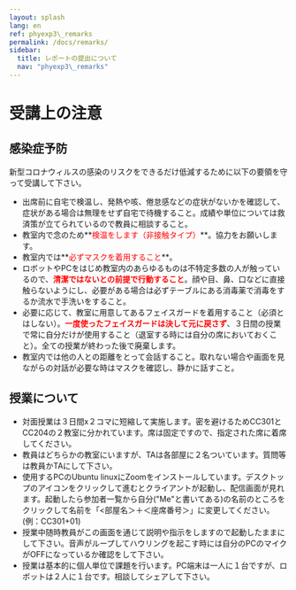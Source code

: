 ```yaml
---
layout: splash
lang: en
ref: phyexp3\_remarks
permalink: /docs/remarks/
sidebar:
  title: レポートの提出について
  nav: "phyexp3\_remarks"
---
```


# 受講上の注意

## 感染症予防

新型コロナウィルスの感染のリスクをできるだけ低減するために以下の要領を守って受講して下さい。

- 出席前に自宅で検温し、発熱や咳、倦怠感などの症状がないかを確認して、症状がある場合は無理をせず自宅で待機すること。成績や単位については救済策が立てられているので教員に相談すること。
- 教室内で念のため**<font color="red">検温をします（非接触タイプ）</font>**。協力をお願いします。
- 教室内では**<font color="red">必ずマスクを着用すること</font>**。
- ロボットやPCをはじめ教室内のあらゆるものは不特定多数の人が触っているので、**<font color="red">清潔ではないとの前提で行動すること</font>**。顔や目、鼻、口などに直接触らないようにし、必要がある場合は必ずテーブルにある消毒薬で消毒をするか流水で手洗いをすること。
- 必要に応じて、教室に用意してあるフェイスガードを着用すること（必須とはしない）。**<font color="red">一度使ったフェイスガードは決して元に戻さず</font>**、３日間の授業で常に自分だけが使用すること（退室する時には自分の席においておくこと）。全ての授業が終わった後で廃棄します。
- 教室内では他の人との距離をとって会話すること。取れない場合や画面を見ながらの対話が必要な時はマスクを確認し、静かに話すこと。

## 授業について

- 対面授業は３日間x２コマに短縮して実施します。密を避けるためCC301とCC204の２教室に分かれています。席は固定ですので、指定された席に着席してください。
- 教員はどちらかの教室にいますが、TAは各部屋に２名ついています。質問等は教員かTAにして下さい。
- 使用するPCのUbuntu linuxにZoomをインストールしています。デスクトップのアイコンをクリックして進むとクライアントが起動し、配信画面が見れます。起動したら参加者一覧から自分("Me"と書いてある)の名前のところをクリックして名前を「<部屋名＞＋＜座席番号＞」に変更してください。(例：CC301+01)
- 授業中随時教員がこの画面を通じて説明や指示をしますので起動したままにして下さい。音声がループしてハウリングを起こす時には自分のPCのマイクがOFFになっているか確認をして下さい。
- 授業は基本的に個人単位で課題を行います。PC端末は一人に１台ですが、ロボットは２人に１台です。相談してシェアして下さい。




